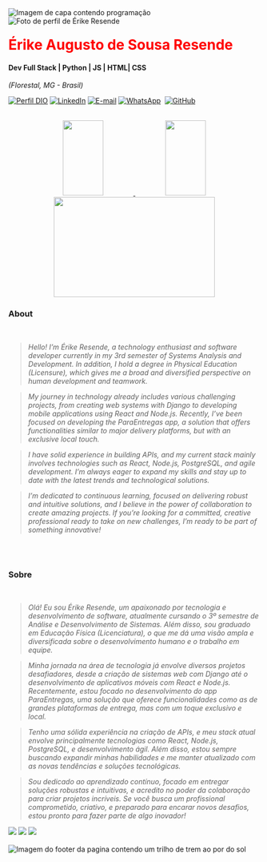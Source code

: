 <img align="center" padding="0" alt="Imagem de capa contendo programação" src="https://www.mundoconectado.com.br/wp-content/uploads/2022/05/capa-programacao.jpg">
<br >
<img align="left"  alt="Foto de perfil de Érike Resende" src="https://encrypted-tbn0.gstatic.com/images?q=tbn:ANd9GcRyHUFkRIQXTxGN1hxn25GNRc9YPoMYnIJZPg&s">
<h1> 
  <a href="https://www.linkedin.com/in/erikeresende/" style="color: #f00 !important; text-decoration: none; color: inherit;">
    <span>Érike Augusto de Sousa Resende</span>
  </a>
</h1>

#### Dev Full Stack | Python | JS | HTML| CSS
<i>(Florestal, MG - Brasil)</i>

[![Perfil DIO](https://img.shields.io/badge/-Meu%20Perfil%20na%20DIO-0077B5?style=for-the-badge&logo=gitbook&logoColor=white)](https://web.dio.me/users/erike2000augusto?tab=achievements)
[![LinkedIn](https://img.shields.io/badge/linkedin-%230077B5.svg?style=for-the-badge&logo=linkedin&logoColor=white)](https://www.linkedin.com/in/erikeresende/)
[![E-mail](https://img.shields.io/badge/-Email-0077B5?style=for-the-badge&logo=microsoft-outlook&logoColor=white)](mailto:tokou_erike2000augusto@gmail.com)
[![WhatsApp](https://img.shields.io/badge/WhatsApp-0077B5?style=for-the-badge&logo=whatsapp&logoColor=white)](https://wa.me/55+31+998991686)  
[![GitHub](https://img.shields.io/badge/GitHub-0077B5?style=for-the-badge&logo=github&logoColor=white)](https://github.com/erikeresende)
<br />
<br />

<div width="100%" align="center" justify="center">  
  <a href="https://github.com/erikeresende">
  <img width="40%" height="150px" src="https://github-readme-stats.vercel.app/api?username=erikeresende&theme=github_dark" /> 
  <img width="40%" height="150px" src="https://github-readme-stats-git-masterrstaa-rickstaa.vercel.app/api/top-langs/?username=erikeresende&layout=compact&bg_color=0D1117&border_color=fffC&title_color=4886CC&text_color=FFF" />
  </a>
</div>

<div align="center">
<img width="80%" height="200px" src="https://streak-stats.demolab.com/?user=01samuelgomx&theme=react&background=000&border=30A3DC&dates=FFF)](https://git.io/streak-stats">
</div>

<div>
  
### About 
<i>
<br />
  
> Hello! I’m Érike Resende, a technology enthusiast and software developer currently in my 3rd semester of Systems Analysis and Development. In addition, I hold a degree in Physical Education (Licensure), which gives me a broad and diversified perspective on human development and teamwork.
  
> My journey in technology already includes various challenging projects, from creating web systems with Django to developing mobile applications using React and Node.js. Recently, I’ve been focused on developing the ParaEntregas app, a solution that offers functionalities similar to major delivery platforms, but with an exclusive local touch.
  
> I have solid experience in building APIs, and my current stack mainly involves technologies such as React, Node.js, PostgreSQL, and agile development. I’m always eager to expand my skills and stay up to date with the latest trends and technological solutions.
  
> I’m dedicated to continuous learning, focused on delivering robust and intuitive solutions, and I believe in the power of collaboration to create amazing projects. If you’re looking for a committed, creative professional ready to take on new challenges, I’m ready to be part of something innovative!

<br />
<br />
</i>

###  Sobre
<i>
<br />

> Olá! Eu sou Érike Resende, um apaixonado por tecnologia e desenvolvimento de software, atualmente cursando o 3º semestre de Análise e Desenvolvimento de Sistemas. Além disso, sou graduado em Educação Física (Licenciatura), o que me dá uma visão ampla e diversificada sobre o desenvolvimento humano e o trabalho em equipe.
  
> Minha jornada na área de tecnologia já envolve diversos projetos desafiadores, desde a criação de sistemas web com Django até o desenvolvimento de aplicativos móveis com React e Node.js. Recentemente, estou focado no desenvolvimento do app ParaEntregas, uma solução que oferece funcionalidades como as de grandes plataformas de entrega, mas com um toque exclusivo e local.
  
> Tenho uma sólida experiência na criação de APIs, e meu stack atual envolve principalmente tecnologias como React, Node.js, PostgreSQL, e desenvolvimento ágil. Além disso, estou sempre buscando expandir minhas habilidades e me manter atualizado com as novas tendências e soluções tecnológicas.
  
> Sou dedicado ao aprendizado contínuo, focado em entregar soluções robustas e intuitivas, e acredito no poder da colaboração para criar projetos incríveis. Se você busca um profissional comprometido, criativo, e preparado para encarar novos desafios, estou pronto para fazer parte de algo inovador!

</i>
</div>


<div> 
  <a href="https://www.instagram.com/erike.resende/" target="_blank"><img src="https://img.shields.io/badge/-Instagram-%23E4405F?style=for-the-badge&logo=instagram&logoColor=white" target="_blank"></a>
  <a href = "mailto:erike2000@gmail.com"><img src="https://img.shields.io/badge/-Gmail-%23333?style=for-the-badge&logo=gmail&logoColor=white" target="_blank"></a>
  <a href="https://www.linkedin.com/in/erikeresende/" target="_blank"><img src="https://img.shields.io/badge/-LinkedIn-%230077B5?style=for-the-badge&logo=linkedin&logoColor=white" target="_blank"></a>   
</div>



<br />

<img align="center" padding="0" alt="Imagem do footer da pagina contendo um trilho de trem ao por do sol" src="https://media.licdn.com/dms/image/C5616AQEy_2s0SSuEUA/profile-displaybackgroundimage-shrink_350_1400/0/1658235864274?e=1714608000&v=beta&t=jYrHUWyaoJJ--afHNEZQvgMZ2w9tMoNetRLLjFJ_Oho">

